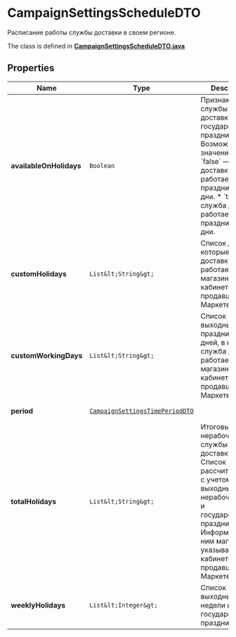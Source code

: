 

# CampaignSettingsScheduleDTO

Расписание работы службы доставки в своем регионе.

The class is defined in **[CampaignSettingsScheduleDTO.java](../../src/main/java/org/openapitools/model/CampaignSettingsScheduleDTO.java)**

## Properties

Name | Type | Description | Notes
------------ | ------------- | ------------- | -------------
**availableOnHolidays** | `Boolean` | Признак работы службы доставки в государственные праздники. Возможные значения. * &#x60;false&#x60; — служба доставки не работает в праздничные дни. * &#x60;true&#x60; — служба доставки работает в праздничные дни.  |  [optional property]
**customHolidays** | `List&lt;String&gt;` | Список дней, в которые служба доставки не работает. Дни магазин указал в кабинете продавца на Маркете. | 
**customWorkingDays** | `List&lt;String&gt;` | Список выходных и праздничных дней, в которые служба доставки работает. Дни магазин указал в кабинете продавца на Маркете. | 
**period** | [`CampaignSettingsTimePeriodDTO`](CampaignSettingsTimePeriodDTO.md) |  |  [optional property]
**totalHolidays** | `List&lt;String&gt;` | Итоговый список нерабочих дней службы доставки. Список рассчитывается с учетом выходных, нерабочих дней и государственных праздников. Информацию по ним магазин указывает в кабинете продавца на Маркете. | 
**weeklyHolidays** | `List&lt;Integer&gt;` | Список выходных дней недели и государственных праздников. | 








